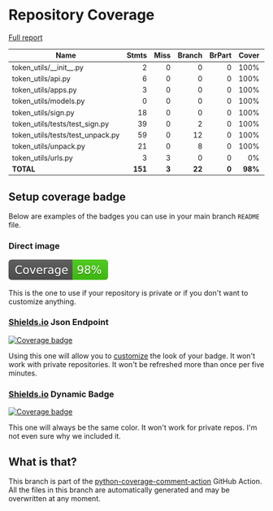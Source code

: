 # Repository Coverage

[Full report](https://htmlpreview.github.io/?https://github.com/edx/token-utils/blob/python-coverage-comment-action-data/htmlcov/index.html)

| Name                               |    Stmts |     Miss |   Branch |   BrPart |   Cover |   Missing |
|----------------------------------- | -------: | -------: | -------: | -------: | ------: | --------: |
| token\_utils/\_\_init\_\_.py       |        2 |        0 |        0 |        0 |    100% |           |
| token\_utils/api.py                |        6 |        0 |        0 |        0 |    100% |           |
| token\_utils/apps.py               |        3 |        0 |        0 |        0 |    100% |           |
| token\_utils/models.py             |        0 |        0 |        0 |        0 |    100% |           |
| token\_utils/sign.py               |       18 |        0 |        0 |        0 |    100% |           |
| token\_utils/tests/test\_sign.py   |       39 |        0 |        2 |        0 |    100% |           |
| token\_utils/tests/test\_unpack.py |       59 |        0 |       12 |        0 |    100% |           |
| token\_utils/unpack.py             |       21 |        0 |        8 |        0 |    100% |           |
| token\_utils/urls.py               |        3 |        3 |        0 |        0 |      0% |       4-7 |
|                          **TOTAL** |  **151** |    **3** |   **22** |    **0** | **98%** |           |


## Setup coverage badge

Below are examples of the badges you can use in your main branch `README` file.

### Direct image

[![Coverage badge](https://raw.githubusercontent.com/edx/token-utils/python-coverage-comment-action-data/badge.svg)](https://htmlpreview.github.io/?https://github.com/edx/token-utils/blob/python-coverage-comment-action-data/htmlcov/index.html)

This is the one to use if your repository is private or if you don't want to customize anything.

### [Shields.io](https://shields.io) Json Endpoint

[![Coverage badge](https://img.shields.io/endpoint?url=https://raw.githubusercontent.com/edx/token-utils/python-coverage-comment-action-data/endpoint.json)](https://htmlpreview.github.io/?https://github.com/edx/token-utils/blob/python-coverage-comment-action-data/htmlcov/index.html)

Using this one will allow you to [customize](https://shields.io/endpoint) the look of your badge.
It won't work with private repositories. It won't be refreshed more than once per five minutes.

### [Shields.io](https://shields.io) Dynamic Badge

[![Coverage badge](https://img.shields.io/badge/dynamic/json?color=brightgreen&label=coverage&query=%24.message&url=https%3A%2F%2Fraw.githubusercontent.com%2Fedx%2Ftoken-utils%2Fpython-coverage-comment-action-data%2Fendpoint.json)](https://htmlpreview.github.io/?https://github.com/edx/token-utils/blob/python-coverage-comment-action-data/htmlcov/index.html)

This one will always be the same color. It won't work for private repos. I'm not even sure why we included it.

## What is that?

This branch is part of the
[python-coverage-comment-action](https://github.com/marketplace/actions/python-coverage-comment)
GitHub Action. All the files in this branch are automatically generated and may be
overwritten at any moment.